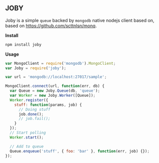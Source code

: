 JOBY
----

Joby is a simple `queue` backed by `mongodb` native nodejs client
based on, based on https://github.com/scttnlsn/monq.

**Install**

```bash
npm install joby
```

**Usage**

```javascript
var MongoClient = require('mongodb').MongoClient;
var Joby = require('joby');

var url = 'mongodb://localhost:27017/sample';

MongoClient.connect(url, function(err, db) {
  var Queue = new Joby.Queue(db, 'queue');
  var Worker = new Joby.Worker([Queue]);
  Worker.register({
    stuff: function(params, job) {
      // Doing stuff
      job.done();
      // job.fail();
    }
  });
  // Start polling
  Worker.start();

  // Add to queue
  Queue.enqueue('stuff', { foo: 'bar' }, function(err, job) {});
});
```

